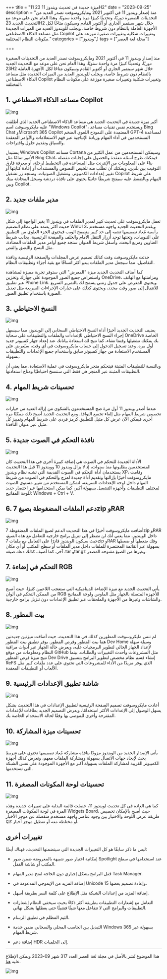 +++
title = "11 ميزة جديدة في تحديث ويندوز 11 23H2"
date = "2023-09-25"
description = "منذ إصدار ويندوز 11 في أكتوبر 2021 ومايكروسوفت تصدر العديد من التحديثات الصغيرة دوريًا، وتحديثًا كبيرًا مرة واحدة سنويًا، وهذا العام نحن على موعد مع التحديث الجديد 23H2 خلال شهر سبتمبر الجاري أو أكتوبر القادم وسيكون متاحًا لكل الأجهزة العاملة بالنظام دون شروط خاصة، ويجلب للويندوز العديد من الميزات الجديدة مثل مساعد الذكاء الاصطناعي Copilot وتغييرات شكلية وتغييرات صغيرة موزعة على مكونات النظام المختلفة."
categories = ["ويندوز",]
tags = ["مجلة لغة العصر"]

+++

منذ إصدار ويندوز 11 في أكتوبر 2021 ومايكروسوفت تصدر العديد من التحديثات الصغيرة دوريًا، وتحديثًا كبيرًا مرة واحدة سنويًا، وهذا العام نحن على موعد مع التحديث الجديد 23H2 خلال شهر سبتمبر الجاري أو أكتوبر القادم وسيكون متاحًا لكل الأجهزة العاملة بالنظام دون شروط خاصة، ويجلب للويندوز العديد من الميزات الجديدة مثل مساعد الذكاء الاصطناعي Copilot وتغييرات شكلية وتغييرات صغيرة موزعة على مكونات النظام المختلفة.

## 1. مساعد الذكاء الاصطناعي Copilot

![img](images/copilot.jpg)

أكبر ميزة جديدة في التحديث الجديد هي مساعد الذكاء الاصطناعي الجديد الذي أطلقت عليه مايكروسوفت اسم "Windows Copilot"، ويستخدم نفس تقنيات مساعد Bing Chat وMicrosoft 365 Copilot المعتمدة على النموذج اللغوي الضخم GPT-4 لمساعدة المستخدمين في أداء المهام وزيادة الإنتاجية عبر فهم الاستعلامات والأوامر المعقدة والسياق وتقديم حلول واقتراحات.

يستبدل Windows Copilot مساعد Cortana وسيمكن المستخدمين من عمل الكثير من اﻷمور تمامًا مثل Bing Chat، فيمكنك طرح أسئلة معقدة والحصول على إجابات مفصلة بناءً على المعلومات من الإنترنت مثل المساعدة في التخطيط لرحلة، أو معرفة فارق التوقيت بين بلدين، ويمكنك أن تطلب منه تلخيص النصوص والمستندات أو إعادة كتابتها أو تغيير إعدادات الكمبيوتر، وتشغيل الصوتيات. وستجد زر تشغيل Copilot على شريط المهام وبالضغط عليه سيفتح شريطًا جانبيًا يحتوي على نافذة دردشة وسجل المحادثة بينك وبين Copilot.

## 2. مدير ملفات جديد

![img](images/file-explorer.jpg)

تعمل مايكروسوفت على تحديث كبير لمدير الملفات في ويندوز 11 يغير الواجهة إلى شكل حديث أكثر يعتمد على نظام التصميم WinUI 3، ويقدم التحديث الجديد واجهة مستخدم رأسية مُعاد تصميمها تشبه إلى حد كبير متصفح الويب فيحتوي الجزء العلوي من التطبيق على التبويبات، وتحتها توجد أزرار التنقل الأمام والخلف والصفحة الرئيسية، بجانب شريط العناوين ومربع البحث، وأسفل شريط العنوان ستجد جميع أوامر مدير الملفات المعتادة، مثل النسخ واللصق والقص.

حدثت مايكروسوفت وفت كذلك تصميم عرض المجلدات والصفحة الرئيسية ونافذة التفاصيل، مما سيجعل مدير الملفات يبدو أكثر اتساقًا مع بقية أجزاء وتطبيقات النظام.

كما أضاف التحديث الجديد ميزة "المعرض" التي ستوفر تجربة مميزة لمشاهدة واستعراض جميع الصور الموجودة على جهازك وتخزين OneDrive، ومزامنتها مع الهاتف عبر تطبيق Phone Link. ويحتوى المعرض على جدول زمني يسمح لك بالتمرير السريع للانتقال إلى صور وقت محدد، ويحتوى كذلك على خيارات الإجراءات السريعة مثل تعديل الصورة باستخدام تطبيق الصور.

## 3. النسخ الاحتياطي

![img](images/windows-backup.png)

يضيف التحديث الجديد أخيرًا أداة النسخ الاحتياطي السحابي إلى الويندوز، مما سيسهل إجراء النسخ الاحتياطي للإعدادات والملفات والتطبيقات على سحابة OneDrive الخاصة بك يمكنك تشغيلها وقتما تشاء، كما تتيح لك استعادة بياناتك عند إعداد جهاز كمبيوتر جديد أول مرة. وعند تسجيل الدخول إلى حساب مايكروسوفت في أي وقت، سيُعرض على المستخدم الاستعادة من جهاز كمبيوتر سابق واستخدام جميع الإعدادات والتطبيقات بسهولة.

وبالنسبة للتطبيقات المثبتة فيتحكم متجر مايكروسوفت في عملية الاستعادة، مما يعني أن التطبيقات المثبتة عبر المتجر هي فقط التي ستنسخ احتياطيًا ومتاح استعادتها.

## 4. تحسينات شريط المهام

![img](images/taskbar-ungrouping.png)

عندما أصدر ويندوز 11 أول مرة ضج المستخدمون بالشكوى من إزالة العديد من خيارات تخصيص شريط المهام مثل إلغاء تجميع النوافذ. ومع التحديث الجديد أصبح ذلك ممكنًا مرة أخرى فيمكن الآن عرض كل مثيل للتطبيق كرمز فردي على شريط المهام وتمييز كل مثيل عبر عنوان النافذة.

## 5. نافذة التحكم في الصوت جديدة

![img](images/audio-mixer.png)

الأداة الجديدة للتحكم في الصوت هي إضافة كبيرة أخرى في هذا التحديث كان المستخدمين يطلبونها منذ سنوات، إذ لا يزال ويندوز 10 وويندوز 11 قبل هذا التحديث يستخدمان أداة التحكم في الصوت القديمة التي تشبه نظام ويندوز XP، وقامت مايكروسوفت أخيرًا بإزالتها وتقديم أداة جديدة لمزج والتحكم في الصوت من شريط المهام داخل لوحة الإعدادات السريعة، لتمكن المستخدم من تغيير مستوى الصوت لمختلف التطبيقات وأجهزة التشغيل بسهولة أكبر، كما يمكن استخدامها عبر اختصار جديد للوحة المفاتيح: Windows + Ctrl + V.

## 6. دعم الملفات المضغوطة بصيغ 7zip وRAR

![img](images/7zip.jpg)

أضافت مايكروسوفت أخيرًا في هذا التحديث الدعم لصيغ الملفات المضغوطة 7zip وRAR داخل الويندوز، مما يعني أنك لن تضطر إلى تنزيل برامج خارجية للتعامل مع هذه الصيغ، حيث سيكون الويندوز قادرًا على التعامل مع ملفات 7zip وRAR وفك ضغطها أو ضغطها بسهولة عبر القائمة المختصرة للملفات داخل مدير الملفات أو سطح المكتب أو أي مكان آخر، كما أضيف كذلك دعك صيغة .tar وtar.gz وغيرها من الصيغ مفتوحة المصدر.

## 7. التحكم في إضاءة RGB

![img](images/dynamic-lighting.jpg)

يأتي التحديث الجديد مع ميزة الإضاءة الديناميكية التي ستعجب اللاعبين كثيرًا، حيث أصبح من الممكن التحكم في ألوان RGB للأجهزة المتصلة بالجهاز مثل الماوس ولوحة المفاتيح والشاشات وغيرها من الأجهزة والملحقات عبر تطبيق الإعدادات دون تنزيل برامج خارجية.

## 8. بيت المطور

![img](images/dev-home.jpg)

لم تنس مايكروسوفت المطورين كذلك في هذا التحديث، حيث أضافت ميزتين جديدتين هما بيت المطور وقرص المطور. يوفر تطبيق بيت المطور Dev Home وسيلة سهلة لإعداد الجهاز الحالي لتطوير البرمجيات عليه، ويعرض حالة الجهاز عبر أدوات مراقبة النظام ومعلومات من موقع GitHub مثل المشروعات وأحدث التغييرات والطلبات. بينما تتيح ميزة قرص المطور Dev Drive إنشاء قسم نظام مخصص لتطوير البرامج بتنسيق ReFS الذي يوفر مزيدًا من الأداء للمشروعات التي تحتوي على عدد ملفات كبير مثل الألعاب أو التطبيقات المعقدة.

## 9. شاشة تطبيق الإعدادات الرئيسية

![img](images/settings-home.jpg)

أعادت مايكروسوفت تصميم الصفحة الرئيسية لتطبيق الإعدادات في هذا التحديث بشكل يسهل الوصول إلى الإعدادات الأكثر استخدامًا، ويعرض التصميم الجديد بطاقات للإعدادات المقترحة وأخرى للموصى بها وفقًا لحالة الاستخدام الخاصة بك.

## 10. تحسينات ميزة المشاركة

![img](images/share-sheet.jpg)

يأتي الإصدار الجديد من الويندوز مزودًا بنافذة مشاركة مُعاد تصميمها تحتوي على شريط بحث لإيجاد جهات الاتصال بسهولة ومشاركة الملفات معهم، وتعرض كذلك أجهزة الكمبيوتر القريبة لمشاركة الملفات بسهولة أكبر مع الأجهزة الموجودة على نفس الشبكة التي تستخدمها.

## 11. تحسينات لوحة المكونات المصغرة

![img](images/widgets.jpg)

كما هي العادة في كل تحديث لويندوز 11، حصلت قائمة البداية على تغييرات جديدة وهذه المرة في لوحة المكونات المصغرة Widgets Board، حيث أصبح باﻹمكان تخصيص طريقة عرض اللوحة والاختيار بين وجود عناصر واجهة مستخدم منفصلة عن موجز الأخبار أو مختلطة معه أو تعطيل موجز أخبار كليًا.

## تغييرات أخرى 

ليس ما ذكر سابقًا هو كل التغييرات الجديدة التي سيتضمنها التحديث، فهناك أيضًا:

- إمكانية اختيار صور شبيهة بالمعروضة ضمن صور Spotlight عند استخدامها في سطح المكتب أو شاشة القفل.

- قفل البرامج بشكل إجباري دون الحاجة لفتح مدير المهام Task Manager.
- إضافة المزيد من الإيموجي المدعومة في Unicode 15 وإعادة تصميم بعضها.
- إضافة المزيد من إعدادات الشبكة مثل الإطلاع على كلمة السر بطريقة أسهل.
- التعامل مع إشعارات التطبيقات بطريقة أكثر ذكاءً بحيث سيخفي النظام إشعارات التطبيقات والبرامج التي لا تتفاعل معها شيئًا فشيئًا حتى يعطلها بشكل نهائي.
- الثيم المظلم في تطبيق الرسام.
- التبديل بين الحاسب المحلي والسحابي ضمن خدمة Windows 365 بسهولة عبر شريط المهام.
- إضافة دعم HDR إلى الخلفيات.


---

هذا الموضوع نُشر باﻷصل في مجلة لغة العصر العدد 317 شهر 09-2023 ويمكن الإطلاع عليه [هنا](https://drive.google.com/file/d/19kzq7D9vmtgeW7c8aUjXcxcbNgxYbjL-/view?usp=drive_link).

![img](images/317-1.webp)
